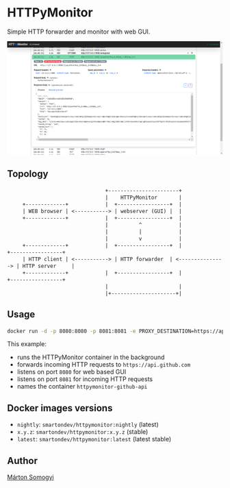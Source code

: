 # HTTPyMonitor

Simple HTTP forwarder and monitor with web GUI.

![HTTPyMonitor screenshot](doc/images/HTTPyMonitor-screenshot.png)

## Topology

```
                                +-----------------------+
                                |    HTTPyMonitor       |
     +-------------+            |  +-----------------+  |
     | WEB browser | <-----------> | webserver (GUI) |  |
     +-------------+            |  +-----------------+  |
                                |          ^            |
                                |          |            |
                                |          v            |
     +-------------+            |  +-----------------+  |                +-----------------+
     | HTTP client | <-----------> | HTTP forwarder  | <---------------> | HTTP server     |
     +-------------+            |  +-----------------+  |                +-----------------+
                                |                       |
                                |+---------------------+|
```

## Usage

```bash
docker run -d -p 8080:8080 -p 8081:8081 -e PROXY_DESTINATION=https://api.github.com --name httpymonitor-github-api smartondev/httpymonitor
```

This example:

- runs the HTTPyMonitor container in the background
- forwards incoming HTTP requests to `https://api.github.com`
- listens on port `8080` for web based GUI
- listens on port `8081` for incoming HTTP requests
- names the container `httpymonitor-github-api`

## Docker images versions

- `nightly`: `smartondev/httpymonitor:nightly` (latest)
- `x.y.z`: `smartondev/httpymonitor:x.y.z` (stable)
- `latest`: `smartondev/httpymonitor:latest` (latest stable)

## Author

[Márton Somogyi](https://github.com/kamarton)
